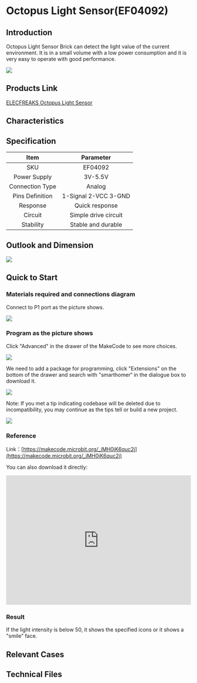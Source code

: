 # Octopus Light Sensor(EF04092)

## Introduction

 Octopus Light Sensor Brick can detect the light value of the current environment. It is in a small volume with a low power consumption and it is very easy to operate with good performance.

![](./images/04092_01.jpg)

## Products Link

[ELECFREAKS Octopus Light Sensor](https://www.elecfreaks.com/octopus-light-sensor.html)

## Characteristics



## Specification


Item | Parameter 
:-: | :-: 
SKU|EF04092
Power Supply|3V-5.5V
Connection Type|Analog
Pins Definition|1-Signal 2-VCC 3-GND
Response|Quick response
Circuit|Simple drive circuit
Stability|Stable and durable

## Outlook and Dimension


 ![](./images/cdNd1Kw.png)

## Quick to Start


### Materials required and connections diagram 
 Connect to P1 port as the picture shows. 

![](./images/04092_02.png)
### Program as the picture shows 

Click "Advanced" in the drawer of the MakeCode to see more choices.

![](./images/04092_03.png)

We need to add a package for programming, click "Extensions" on the bottom of the drawer and search with "smarthomer“ in the dialogue box to download it. 

![](./images/04092_04.png)

Note: If you met a tip indicating codebase will be deleted due to incompatibility, you may continue as the tips tell or build a new project. 


![](./images/04092_05.png)
### Reference

Link：[https://makecode.microbit.org/_iMH0jK6quc2j](https://makecode.microbit.org/_iMH0jK6quc2j)

You can also download it directly:

<div style="position:relative;height:0;padding-bottom:70%;overflow:hidden;"><iframe style="position:absolute;top:0;left:0;width:100%;height:100%;" src="https://makecode.microbit.org/#pub:_iMH0jK6q" frameborder="0" sandbox="allow-popups allow-forms allow-scripts allow-same-origin"></iframe></div>  


### Result
 If the light intensity is below 50, it shows the specified icons or it shows a "smile" face.

## Relevant Cases


## Technical Files

